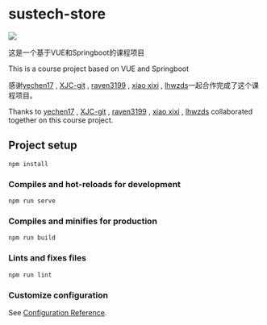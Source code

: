 # sustech-store

![](https://img.shields.io/github/stars/lhwzds/Sustechstore.svg)

  这是一个基于VUE和Springboot的课程项目

  This is a course project based on VUE and Springboot

  感谢[yechen17](https://github.com/yechen17) , [XJC-git](https://github.com/XJC-git) , [raven3199](https://github.com/raven3199) , [xiao xixi](https://github.com/tian-y-x) , [lhwzds](https://github.com/lhwzds)一起合作完成了这个课程项目。

  Thanks to [yechen17](https://github.com/yechen17) , [XJC-git](https://github.com/XJC-git) , [raven3199](https://github.com/raven3199) , [xiao xixi](https://github.com/tian-y-x) , [ lhwzds](https://github.com/lhwzds) collaborated together on this course project.



## Project setup
```
npm install
```

### Compiles and hot-reloads for development
```
npm run serve
```

### Compiles and minifies for production
```
npm run build
```

### Lints and fixes files
```
npm run lint
```

### Customize configuration
See [Configuration Reference](https://cli.vuejs.org/config/).
